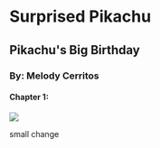 # Surprised Pikachu
## Pikachu's Big Birthday
### By: Melody Cerritos

#### Chapter 1:

<img src="https://i.kym-cdn.com/entries/icons/original/000/027/475/Screen_Shot_2018-10-25_at_11.02.15_AM.png" />

small change
